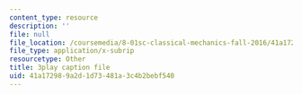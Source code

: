 ```yaml
---
content_type: resource
description: ''
file: null
file_location: /coursemedia/8-01sc-classical-mechanics-fall-2016/41a172989a2d1d73481a3c4b2bebf540_VZm6mxu2xlk.srt
file_type: application/x-subrip
resourcetype: Other
title: 3play caption file
uid: 41a17298-9a2d-1d73-481a-3c4b2bebf540
---
```

